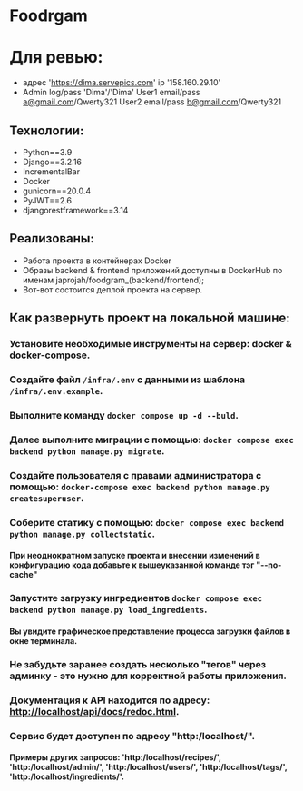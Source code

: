 # Foodrgam
# Для ревью:
- адрес 'https://dima.servepics.com'
  ip '158.160.29.10'
- Admin log/pass 'Dima'/'Dima'
User1 email/pass a@gmail.com/Qwerty321
User2 email/pass b@gmail.com/Qwerty321

## Технологии:
- Python==3.9
- Django==3.2.16
- IncrementalBar
- Docker
- gunicorn==20.0.4
- PyJWT==2.6
- djangorestframework==3.14 

## Реализованы:

- Работа проекта в контейнерах Docker
- Образы backend & frontend приложений доступны в DockerHub по именам japrojah/foodgram_(backend/frontend);
- Вот-вот состоится деплой проекта на сервер.

## Как развернуть проект на локальной машине:

### Установите необходимые инструменты на сервер: docker & docker-compose.
### Создайте файл `/infra/.env` с данными из шаблона `/infra/.env.example`.
### Выполните команду `docker compose up -d --buld`.
### Далее выполните миграции с помощью: `docker compose exec backend python manage.py migrate`.
### Создайте пользователя с правами администратора с помощью: `docker-compose exec backend python manage.py createsuperuser`.
### Соберите статику с помощью: `docker compose exec backend python manage.py collectstatic`.
#### При неоднократном запуске проекта и внесении изменений в конфигурацию кода добавьте к вышеуказанной команде тэг "--no-cache" 
### Запустите загрузку ингредиентов `docker compose exec backend python manage.py load_ingredients`.
#### Вы увидите графическое представление процесса загрузки файлов в окне терминала.
### Не забудьте заранее создать несколько "тегов" через админку - это нужно для корректной работы приложения.
### Документация к API находится по адресу: <http://localhost/api/docs/redoc.html>.
### Сервис будет доступен по адресу "http:/localhost/".
#### Примеры других запросов: 'http:/localhost/recipes/', 'http:/localhost/admin/', 'http:/localhost/users/', 'http:/localhost/tags/', 'http:/localhost/ingredients/'. 
